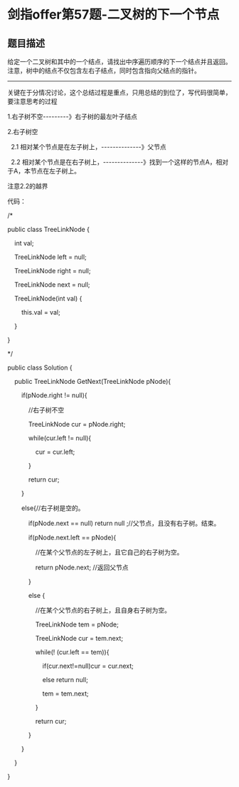 # 剑指offer第57题-二叉树的下一个节点

## 题目描述

给定一个二叉树和其中的一个结点，请找出中序遍历顺序的下一个结点并且返回。注意，树中的结点不仅包含左右子结点，同时包含指向父结点的指针。

---

关键在于分情况讨论，这个总结过程是重点，只用总结的到位了，写代码很简单，要注意思考的过程

1.右子树不空---------》右子树的最左叶子结点

2.右子树空

  2.1 相对某个节点是在左子树上，--------------》父节点

  2.2 相对某个节点是在右子树上，--------------》找到一个这样的节点A，相对于A，本节点在左子树上。

注意2.2的越界

代码：

/*

public class TreeLinkNode {

    int val;

    TreeLinkNode left = null;

    TreeLinkNode right = null;

    TreeLinkNode next = null;

    TreeLinkNode(int val) {

        this.val = val;

    }

}

*/

public class Solution {

    public TreeLinkNode GetNext(TreeLinkNode pNode){

        if(pNode.right != null){

            //右子树不空

            TreeLinkNode cur = pNode.right;

            while(cur.left != null){

                cur = cur.left;

            }

            return cur;

        }

        else{//右子树是空的。

            if(pNode.next == null) return null ;//父节点，且没有右子树。结束。

            if(pNode.next.left == pNode){

                //在某个父节点的左子树上，且它自己的右子树为空。

                return pNode.next; //返回父节点

            }

            else {

                //在某个父节点的右子树上，且自身右子树为空。

                TreeLinkNode tem = pNode;

                TreeLinkNode cur = tem.next;

                while(! (cur.left == tem)){

                    if(cur.next!=null)cur = cur.next;

                    else return null;

                    tem = tem.next;

                }

                return cur;

            }

        }

    }

}
